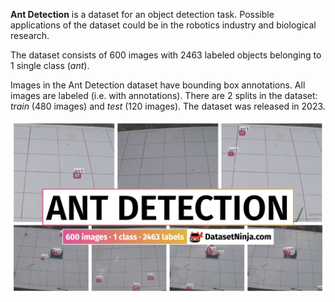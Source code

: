 **Ant Detection** is a dataset for an object detection task. Possible applications of the dataset could be in the robotics industry and biological research. 

The dataset consists of 600 images with 2463 labeled objects belonging to 1 single class (*ant*).

Images in the Ant Detection dataset have bounding box annotations. All images are labeled (i.e. with annotations). There are 2 splits in the dataset: *train* (480 images) and *test* (120 images). The dataset was released in 2023.

<img src="https://github.com/dataset-ninja/ant-2/raw/main/visualizations/poster.png">
